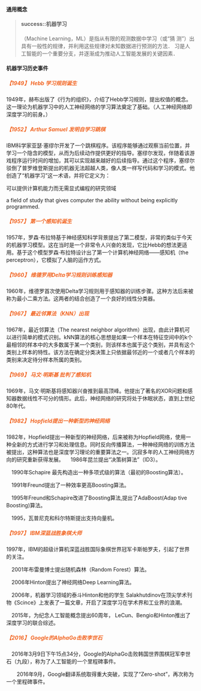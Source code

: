 
#### 通用概念

> #### success::机器学习
>
> （Machine Learning，ML）是指从有限的观测数据中学习（或“猜
测”）出具有一般性的规律，并利用这些规律对未知数据进行预测的方法．
习是人工智能的一个重要分支，并逐渐成为推动人工智能发展的关键因素．

#### 机器学习历史事件

##### <font color="#f26522">【1949】 Hebb 学习规则诞生</font>
1949年，赫布出版了《行为的组织》，介绍了Hebb学习规则，提出权值的概念。这一理论为机器学习中的人工神经网络的学习算法奠定了基础。（人工神经网络即深度学习的前身。）

##### <font color="#f26522">【1952】 Arthur Samuel 发明自学习跳棋</font>
IBM科学家亚瑟·塞缪尔开发了一个跳棋程序。该程序能够通过观察当前位置，并学习一个隐含的模型，从而为后续动作提供更好的指导。塞缪尔发现，伴随着该游戏程序运行时间的增加，其可以实现越来越好的后续指导。通过这个程序，塞缪尔驳倒了普罗维登斯提出的机器无法超越人类，像人类一样写代码和学习的模式。他创造了“机器学习”这一术语，并将它定义为：

可以提供计算机能力而无需显式编程的研究领域

a field of study that gives computer the ability without being explicitly programmed.

##### <font color="#f26522">【1957】 第一个感知机诞生</font>
1957年，罗森·布拉特基于神经感知科学背景提出了第二模型，非常的类似于今天的机器学习模型。这在当时是一个非常令人兴奋的发现，它比Hebb的想法更适用。基于这个模型罗森·布拉特设计出了第一个计算机神经网络——感知机（the perceptron），它模拟了人脑的运作方式。

##### <font color="#f26522">【1960】 维德罗用Delta学习规则训练感知器</font>
1960年，维德罗首次使用Delta学习规则用于感知器的训练步骤。这种方法后来被称为最小二乘方法。这两者的结合创造了一个良好的线性分类器。

##### <font color="#f26522">【1967】 最近邻算法（KNN）出现</font>
1967年，最近邻算法（The nearest neighbor algorithm）出现，由此计算机可以进行简单的模式识别。kNN算法的核心思想是如果一个样本在特征空间中的k个最相邻的样本中的大多数属于某一个类别，则该样本也属于这个类别，并具有这个类别上样本的特性。该方法在确定分类决策上只依据最邻近的一个或者几个样本的类别来决定待分样本所属的类别。

##### <font color="#f26522">【1969】 马文·明斯基 批判了感知机</font>
1969年，马文·明斯基将感知器兴奋推到最高顶峰。他提出了著名的XOR问题和感知器数据线性不可分的情形。此后，神经网络的研究将处于休眠状态，直到上世纪80年代。



##### <font color="#f26522">【1982】 Hopfield提出一种新型的神经网络 </font>
1982年，Hopfield提出一种新型的神经网络，后来被称为Hopfield网络，使用一种全新的方式进行学习和处理信息。同时反向传播算法，一种神经网络的训练方法被提出，这种算法也是深度学习理论的重要算法之一。沉寂多年的人工神经网络方向的研究重新获得发展。
 1986年昆兰提出“决策树算法”（ID3）。

 1990年Schapire 最先构造出一种多项式级的算法（最初的Boosting算法）。

 1991年Freund提出了一种效率更高Boosting算法。

 1995年Freund和Schapire改进了Boosting算法,提出了AdaBoost(Adap tive Boosting)算法。

 1995，瓦普尼克和科尔特斯提出支持向量机。

##### <font color="#f26522">【1997】 IBM深蓝战胜象棋大师 </font>
1997年，IBM的超级计算机深蓝战胜国际象棋世界冠军卡斯帕罗夫，引起了世界的关注。

 2001年布雷曼博士提出随机森林（Random Forest）算法。

 2006年Hinton提出了神经网络Deep Learning算法。

 2006年，机器学习领域的泰斗Hinton和他的学生 Salakhutdinov在顶尖学术刊物《Scince》上发表了一篇文章，开启了深度学习在学术界和工业界的浪潮。

 2015年，为纪念人工智能概念提出60周年， LeCun、Bengio和Hinton推出了深度学习的联合综述。

##### <font color="#f26522">【2016】 Google的AlphaGo击败李世石</font>
 2016年3月9日下午15点34分，Google的AlphaGo击败韩国世界围棋冠军李世石（九段），称为了人工智能的一个里程碑事件。

  2016年9月，Google翻译系统取得重大突破，实现了“Zero-shot”，再次称为一个里程碑事件。
